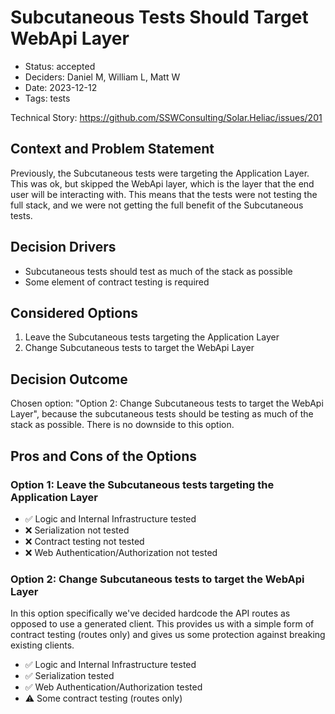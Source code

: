 # Subcutaneous Tests Should Target WebApi Layer

- Status: accepted
- Deciders: Daniel M, William L, Matt W
- Date: 2023-12-12
- Tags: tests

Technical Story: https://github.com/SSWConsulting/Solar.Heliac/issues/201

## Context and Problem Statement

Previously, the Subcutaneous tests were targeting the Application Layer. This was ok, but skipped the WebApi layer, which is the layer that the end user will be interacting with. This means that the tests were not testing the full stack, and we were not getting the full benefit of the Subcutaneous tests.

## Decision Drivers

- Subcutaneous tests should test as much of the stack as possible
- Some element of contract testing is required

## Considered Options

1. Leave the Subcutaneous tests targeting the Application Layer
2. Change Subcutaneous tests to target the WebApi Layer

## Decision Outcome

Chosen option: "Option 2: Change Subcutaneous tests to target the WebApi Layer", because the subcutaneous tests should be testing as much of the stack as possible.  There is no downside to this option.

## Pros and Cons of the Options

### Option 1: Leave the Subcutaneous tests targeting the Application Layer

- ✅ Logic and Internal Infrastructure tested
- ❌ Serialization not tested
- ❌ Contract testing not tested
- ❌ Web Authentication/Authorization not tested

### Option 2: Change Subcutaneous tests to target the WebApi Layer

In this option specifically we've decided hardcode the API routes as opposed to use a generated client.  This provides us with a simple form of contract testing (routes only) and gives us some protection against breaking existing clients.

- ✅ Logic and Internal Infrastructure tested
- ✅ Serialization tested
- ✅ Web Authentication/Authorization tested
- ⚠️ Some contract testing (routes only)

